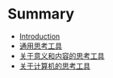 # Summary

* [Introduction](README.md)
* [通用思考工具](chapter1.md)
* [关于意义和内容的思考工具](chapter2.md)
* [关于计算机的思考工具](chapter3.md)

